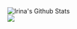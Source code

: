 <img align="left" alt="Irina's Github Stats" src="https://github-readme-stats.vercel.app/api?username=alexban011&show_icons=true&hide_border=true&theme=slateorange" />

<br>

<img align="center" src="https://github-readme-stats.vercel.app/api/pin/?username=alexban011&repo=anuraghazra.github.io&theme=buefy" />
